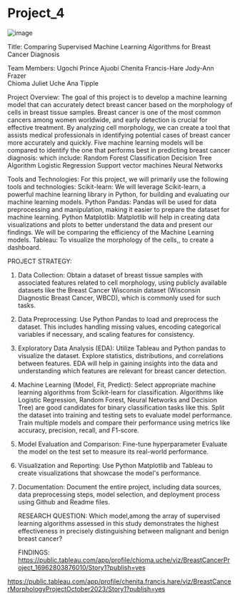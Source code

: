 # Project_4
![image](https://github.com/AnaTipps/Project_4/assets/131827518/daa06e14-be9d-4474-9a14-82e06e9ec5da)

Title: Comparing Supervised Machine Learning Algorithms for Breast Cancer Diagnosis

Team Members:
Ugochi Prince Ajuobi
Chenita Francis-Hare
Jody-Ann Frazer  
Chioma Juliet Uche
Ana Tipple

Project Overview:
The goal of this project is to develop a machine learning model that can accurately detect breast cancer based on the morphology of cells in breast tissue samples. Breast cancer is one of the most common cancers among women worldwide, and early detection is crucial for effective treatment. By analyzing cell morphology, we can create a tool that assists medical professionals in identifying potential cases of breast cancer more accurately and quickly.
Five machine learning models will be compared to identify the one that performs best in predicting breast cancer diagnosis: which include:
Random Forest Classification
Decision Tree Algorithm
Logistic Regression
Support vector machines
Neural Networks

Tools and Technologies:
For this project, we will primarily use the following tools and technologies:
Scikit-learn: We will leverage Scikit-learn, a powerful machine learning library in Python, for building and evaluating our machine learning models.
Python Pandas: Pandas will be used for data preprocessing and manipulation, making it easier to prepare the dataset for machine learning.
Python Matplotlib: Matplotlib will help in creating data visualizations and plots to better understand the data and present our findings. We will be comparing the efficiency of the Machine Learning models.
Tableau: To visualize the morphology of the cells,, to create a dashboard.

PROJECT STRATEGY:

1. Data Collection:
   Obtain a dataset of breast tissue samples with associated features related to cell morphology, using publicly available datasets like the Breast Cancer Wisconsin dataset (Wisconsin Diagnostic Breast Cancer, WBCD), which is commonly used for such tasks.
2. Data Preprocessing:
   Use Python Pandas to load and preprocess the dataset. This includes handling missing values, encoding categorical variables if necessary, and scaling features for consistency.
3. Exploratory Data Analysis (EDA):
   Utilize Tableau and Python pandas to visualize the dataset. Explore statistics, distributions, and correlations between features. EDA will help in gaining insights into the data and understanding which features are relevant for breast cancer detection.
4. Machine Learning (Model, Fit, Predict):
   Select appropriate machine learning algorithms from Scikit-learn for classification. Algorithms like Logistic Regression, Random Forest, Neural Networks and Decision Tree) are good candidates for binary classification tasks like this.
   Split the dataset into training and testing sets to evaluate model performance.
   Train multiple models and compare their performance using metrics like accuracy, precision, recall, and F1-score.
5. Model Evaluation and Comparison:
   Fine-tune hyperparameter
   Evaluate the model on the test set to measure its real-world performance.
6. Visualization and Reporting:
   Use Python Matplotlib and Tableau to create visualizations that showcase the model's performance.
7. Documentation:
   Document the entire project, including data sources, data preprocessing steps, model selection, and deployment process using Github and Readme files.

   RESEARCH QUESTION: Which model,among the array of supervised learning algorithms assessed in this study demonstrates the highest effectiveness in precisely distinguishing between malignant and benign breast cancer?

   FINDINGS:
   https://public.tableau.com/app/profile/chioma.uche/viz/BreastCancerProject_16962803876010/Story1?publish=yes

https://public.tableau.com/app/profile/chenita.francis.hare/viz/BreastCancerMorphologyProjectOctober2023/Story1?publish=yes
